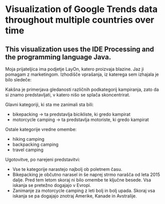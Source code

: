 # Visualization of Google Trends data throughout multiple countries over time 

This visualization uses the IDE Processing and the programming language Java.
-------------------------------------------------------------------------

Moja prijateljica ima podjetje LayOn, katero proizvaja blazine.
Jaz ji pomagam z marketingom. Izhodišče vprašanja, iz katerega sem izhajala
je bilo sledeče:

Kakšna je primerjava gledanosti različnih podkategorij kampiranja,
zato da si znamo predstavljati, v katero nišo se splača skoncentrirat.

Glavni kategoriji, ki sta me zanimali sta bili:
 - bikepacking -> ta predstavlja bicikliste, ki gredo kampirat
 - motorcycle camping -> ta predstavlja motoriste, ki gredo kampirat

Ostale kategorije vredne omembe:
 - hiking camping
 - backpacking camping
 - travel camping

Ugotovitve, po narejeni predstavitvi:
 - Vse te kategorije narastejo najbolj ob poletnem času.
 - Bikepacking je občutno narasel in še naprej strmo narašča od leta 2015 dalje.
Pred tem letom skoraj ni bilo omembe te ključne besede.
Vsa iskanja se pretežno dogajajo v Evropi.
 - Zanimanje za motorcycle camping z leti bolj in bolj upada. Skoraj
vsa iskanja se pa dogajajo znotraj Amerike, Kanade in Avstralije.
